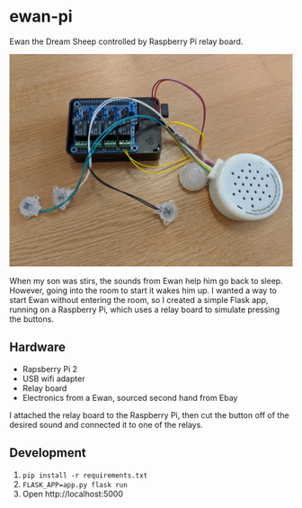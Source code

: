 # ewan-pi

Ewan the Dream Sheep controlled by Raspberry Pi relay board.

![Photo of a Raspberry Pi with a relay board and the internals of a Ewan](https://raw.githubusercontent.com/willthomson/ewan-pi/master/ewan-pi.jpg)

When my son was stirs, the sounds from Ewan help him go back to sleep.
However, going into the room to start it wakes him up. I wanted a way
to start Ewan without entering the room, so I created a simple Flask app,
running on a Raspberry Pi, which uses a relay board to simulate pressing
the buttons.

## Hardware

* Rapsberry Pi 2
* USB wifi adapter
* Relay board
* Electronics from a Ewan, sourced second hand from Ebay

I attached the relay board to the Raspberry Pi, then cut the button off of
the desired sound and connected it to one of the relays.

## Development

1. `pip install -r requirements.txt`
1. `FLASK_APP=app.py flask run`
1. Open http://localhost:5000
